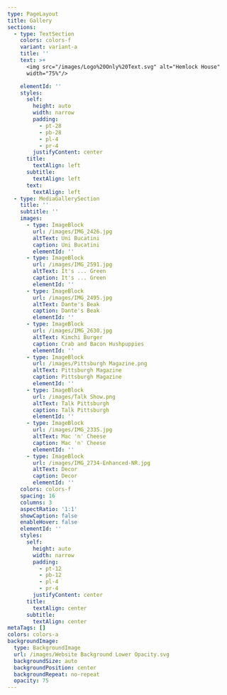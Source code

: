 ```yaml
---
type: PageLayout
title: Gallery
sections:
  - type: TextSection
    colors: colors-f
    variant: variant-a
    title: ''
    text: >+
      <img src="/images/Logo%20Only%20Text.svg" alt="Hemlock House"
      width="75%"/>

    elementId: ''
    styles:
      self:
        height: auto
        width: narrow
        padding:
          - pt-28
          - pb-28
          - pl-4
          - pr-4
        justifyContent: center
      title:
        textAlign: left
      subtitle:
        textAlign: left
      text:
        textAlign: left
  - type: MediaGallerySection
    title: ''
    subtitle: ''
    images:
      - type: ImageBlock
        url: /images/IMG_2426.jpg
        altText: Uni Bucatini
        caption: Uni Bucatini
        elementId: ''
      - type: ImageBlock
        url: /images/IMG_2591.jpg
        altText: It's ... Green
        caption: It's ... Green
        elementId: ''
      - type: ImageBlock
        url: /images/IMG_2495.jpg
        altText: Dante's Beak
        caption: Dante's Beak
        elementId: ''
      - type: ImageBlock
        url: /images/IMG_2630.jpg
        altText: Kimchi Burger
        caption: Crab and Bacon Hushpuppies
        elementId: ''
      - type: ImageBlock
        url: /images/Pittsburgh Magazine.png
        altText: Pittsburgh Magazine
        caption: Pittsburgh Magazine
        elementId: ''
      - type: ImageBlock
        url: /images/Talk Show.png
        altText: Talk Pittsburgh
        caption: Talk Pittsburgh
        elementId: ''
      - type: ImageBlock
        url: /images/IMG_2335.jpg
        altText: Mac 'n' Cheese
        caption: Mac 'n' Cheese
        elementId: ''
      - type: ImageBlock
        url: /images/IMG_2734-Enhanced-NR.jpg
        altText: Decor
        caption: Decor
        elementId: ''
    colors: colors-f
    spacing: 16
    columns: 3
    aspectRatio: '1:1'
    showCaption: false
    enableHover: false
    elementId: ''
    styles:
      self:
        height: auto
        width: narrow
        padding:
          - pt-12
          - pb-12
          - pl-4
          - pr-4
        justifyContent: center
      title:
        textAlign: center
      subtitle:
        textAlign: center
metaTags: []
colors: colors-a
backgroundImage:
  type: BackgroundImage
  url: /images/Website Background Lower Opacity.svg
  backgroundSize: auto
  backgroundPosition: center
  backgroundRepeat: no-repeat
  opacity: 75
---
```

